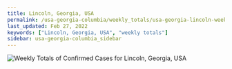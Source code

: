 ```yaml
---
title: Lincoln, Georgia, USA
permalink: /usa-georgia-columbia/weekly_totals/usa-georgia-lincoln-weekly_totals.html
last_updated: Feb 27, 2022
keywords: ["Lincoln, Georgia, USA", "weekly totals"]
sidebar: usa-georgia-columbia_sidebar
---
```


![Weekly Totals of Confirmed Cases for Lincoln, Georgia, USA](/covid_tracker/images/graphs/usa-georgia-lincoln-weekly_totals_graph.png)
